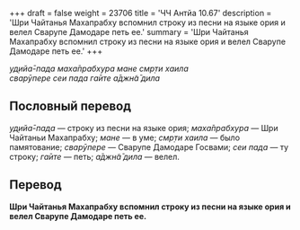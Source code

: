 +++
draft = false
weight = 23706
title = 'ЧЧ Антйа 10.67'
description = 'Шри Чайтанья Махапрабху вспомнил строку из песни на языке ория и велел Сварупе Дамодаре петь ее.'
summary = 'Шри Чайтанья Махапрабху вспомнил строку из песни на языке ория и велел Сварупе Дамодаре петь ее.'
+++

_уд̣ийа̄-пада маха̄прабхура мане смр̣ти хаила  
сварӯпере сеи пада га̄ите а̄джн̃а̄ дила_

## Пословный перевод

_уд̣ийа̄_\-_пада_ — строку из песни на языке ория; _маха̄прабхура_ — Шри Чайтаньи Махапрабху; _мане_ — в уме; _смр̣ти_ _хаила_ — было памятование; _сварӯпере_ — Сварупе Дамодаре Госвами; _сеи_ _пада_ — ту строку; _га̄ите_ — петь; _а̄джн̃а̄_ _дила_ — велел.

## Перевод

**Шри Чайтанья Махапрабху вспомнил строку из песни на языке ория и велел Сварупе Дамодаре петь ее.**
